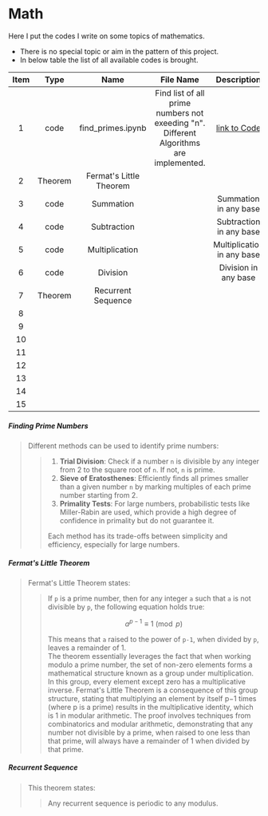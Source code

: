 # Math
Here I put the codes I write on some topics of mathematics.  
* There is no special topic or aim in the pattern of this project.  
* In below table the list of all available codes is brought.


| Item |  Type   |             Name          | File Name | Description | Link |
|:----:|:-------:|:-------------------------:|:---------:|:-----------:|:----:|
| 1    | code    | find_primes.ipynb         | Find list of all prime numbers not exeeding "n". Different Algorithms are implemented. | [link to Code](https://github.com/mohsenhy/Math/blob/main/find_primes.ipynb) |
| 2    | Theorem | Fermat's Little Theorem   |                |
| 3    | code    | Summation                 |                |Summation in any base |  |
| 4    | code    | Subtraction               |                |Subtraction in any base |  |
| 5    | code    | Multiplication            |                |Multiplication in any base  |  |
| 6    | code    | Division                  |                |Division in any base  |  |
| 7    | Theorem | Recurrent Sequence        |                |  |
| 8    |         |                           |                |  |
| 9    |         |                           |                |  |
| 10   |         |                           |                |  |
| 11   |         |                           |                |  |
| 12   |         |                           |                |  |
| 13   |         |                           |                |  |
| 14   |         |                           |                |  |
| 15   |         |                           |                |  |

##### *Finding Prime Numbers*

<blockquote>
  
Different methods can be used to identify prime numbers:
<blockquote>

  1. **Trial Division**: Check if a number `n` is divisible by any integer from 2 to the square root of `n`. If not, `n` is prime.
  2. **Sieve of Eratosthenes**: Efficiently finds all primes smaller than a given number `n` by marking multiples of each prime number starting from 2.
  3. **Primality Tests**: For large numbers, probabilistic tests like Miller-Rabin are used, which provide a high degree of confidence in primality but do not guarantee it.

Each method has its trade-offs between simplicity and efficiency, especially for large numbers.

</blockquote></blockquote>

##### *Fermat's Little Theorem*
<blockquote>
Fermat's Little Theorem states:
<blockquote>

If `p` is a prime number, then for any integer `a` such that `a` is not divisible by `p`, the following equation holds true:  

$$
a^{p-1} \equiv 1 \pmod{p}
$$  

This means that `a` raised to the power of `p-1`, when divided by `p`, leaves a remainder of 1.  
The theorem essentially leverages the fact that when working modulo a prime number, the set of non-zero elements forms a mathematical structure known as a group under multiplication. In this group, every element except zero has a multiplicative inverse. Fermat's Little Theorem is a consequence of this group structure, stating that multiplying an element by itself p−1 times (where p is a prime) results in the multiplicative identity, which is 1 in modular arithmetic. The proof involves techniques from combinatorics and modular arithmetic, demonstrating that any number not divisible by a prime, when raised to one less than that prime, will always have a remainder of 1 when divided by that prime.
</blockquote></blockquote>


##### *Recurrent Sequence*
<blockquote>
This theorem states:
<blockquote>

Any recurrent sequence is periodic to any modulus.

</blockquote>  
</blockquote>

